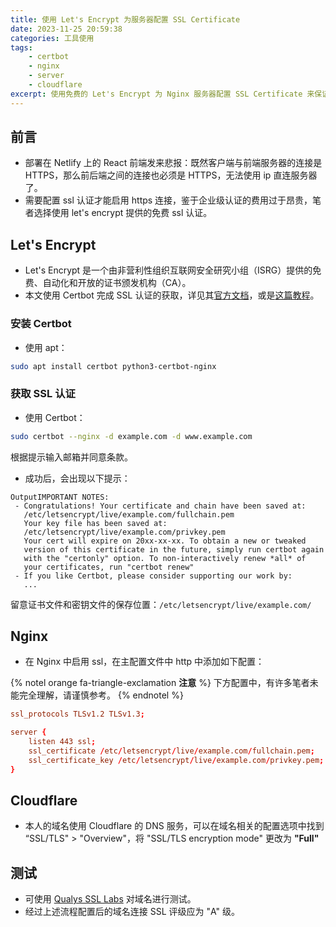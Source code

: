 ```yaml
---
title: 使用 Let's Encrypt 为服务器配置 SSL Certificate
date: 2023-11-25 20:59:38
categories: 工具使用
tags:
    - certbot
    - nginx
    - server
    - cloudflare
excerpt: 使用免费的 Let's Encrypt 为 Nginx 服务器配置 SSL Certificate 来保证 https 连接
---
```


## 前言

-   部署在 Netlify 上的 React 前端发来悲报：既然客户端与前端服务器的连接是 HTTPS，那么前后端之间的连接也必须是 HTTPS，无法使用 ip 直连服务器了。
-   需要配置 ssl 认证才能启用 https 连接，鉴于企业级认证的费用过于昂贵，笔者选择使用 let's encrypt 提供的免费 ssl 认证。

## Let's Encrypt

-   Let's Encrypt 是一个由非营利性组织互联网安全研究小组（ISRG）提供的免费、自动化和开放的证书颁发机构（CA）。
-   本文使用 Certbot 完成 SSL 认证的获取，详见其[官方文档](https://certbot.eff.org/)，或是[这篇教程](https://www.digitalocean.com/community/tutorials/how-to-secure-nginx-with-let-s-encrypt-on-ubuntu-20-04)。

### 安装 Certbot

-   使用 apt：

```bash
sudo apt install certbot python3-certbot-nginx
```

### 获取 SSL 认证

-   使用 Certbot：

```bash
sudo certbot --nginx -d example.com -d www.example.com
```

根据提示输入邮箱并同意条款。

-   成功后，会出现以下提示：

```plaintext
OutputIMPORTANT NOTES:
 - Congratulations! Your certificate and chain have been saved at:
   /etc/letsencrypt/live/example.com/fullchain.pem
   Your key file has been saved at:
   /etc/letsencrypt/live/example.com/privkey.pem
   Your cert will expire on 20xx-xx-xx. To obtain a new or tweaked
   version of this certificate in the future, simply run certbot again
   with the "certonly" option. To non-interactively renew *all* of
   your certificates, run "certbot renew"
 - If you like Certbot, please consider supporting our work by:
   ...
```

留意证书文件和密钥文件的保存位置：`/etc/letsencrypt/live/example.com/`

## Nginx

-   在 Nginx 中启用 ssl，在主配置文件中 http 中添加如下配置：

{% notel orange fa-triangle-exclamation **注意** %}
下方配置中，有许多笔者未能完全理解，请谨慎参考。
{% endnotel %}

```conf
ssl_protocols TLSv1.2 TLSv1.3;

server {
    listen 443 ssl;
    ssl_certificate /etc/letsencrypt/live/example.com/fullchain.pem;
    ssl_certificate_key /etc/letsencrypt/live/example.com/privkey.pem;
}
```

## Cloudflare

-   本人的域名使用 Cloudflare 的 DNS 服务，可以在域名相关的配置选项中找到 “SSL/TLS" > "Overview"，将 "SSL/TLS encryption mode" 更改为 **"Full"**

## 测试

-   可使用 [Qualys SSL Labs](https://www.ssllabs.com/index.html) 对域名进行测试。
-   经过上述流程配置后的域名连接 SSL 评级应为 "A" 级。
